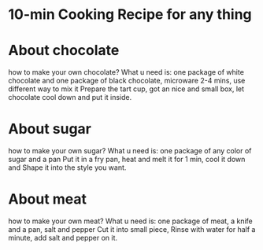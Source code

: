 # 10-min Cooking Recipe for any thing 
# About chocolate 
how to make your own chocolate? 
What u need is:  one package of white chocolate and one package of black chocolate, microware 2-4 mins, use different way to mix it
Prepare the tart cup, got an nice and small box, let chocolate cool down and put it inside.  

# About sugar 
how to make your own sugar? 
What u need is:  one package of any color of sugar and a pan 
Put it in a fry pan, heat and melt it for 1 min, cool it down and Shape it into the style you want.

# About meat 
how to make your own meat? 
What u need is:  one package of meat, a knife and a pan, salt and pepper 
Cut it into small piece, Rinse with water for half a minute, add salt and pepper on it. 

